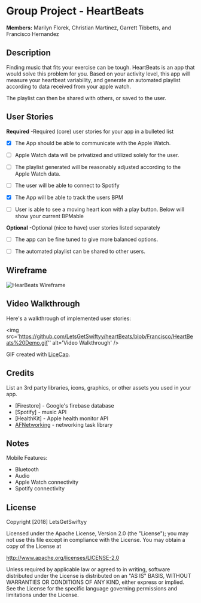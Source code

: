 # Group Project - **HeartBeats**

**Members:** Marilyn Florek, Christian Martinez, Garrett Tibbetts, and Francisco Hernandez

## Description

Finding music that fits your exercise can be tough. HeartBeats is an app that would solve this problem for you. Based on your activity level, this app will measure your heartbeat variability, and generate an automated playlist according to data received from your apple watch.

The playlist can then be shared with others, or saved to the user.


## User Stories

**Required** -Required (core) user stories for your app in a bulleted list

- [x] The App should be able to communicate with the Apple Watch.

- [ ] Apple Watch data will be privatized and utilized solely for the user.

- [ ] The playlist generated will be reasonably adjusted according to the Apple Watch data.

- [ ] The user will be able to connect to Spotify

- [x] The App will be able to track the users BPM

- [ ] User is able to see a moving heart icon with a play button. Below will show your current BPMable


**Optional** -Optional (nice to have) user stories listed separately

- [ ] The app can be fine tuned to give more balanced options.

- [ ] The automated playlist can be shared to other users.


## Wireframe

<img src='https://github.com/LetsGetSwiftyy/heartBeats/blob/master/%E2%99%A5Beat.png?raw=true' title='HeartBeats Wireframe' width='' alt='HearBeats Wireframe' />

## Video Walkthrough

Here's a walkthrough of implemented user stories:

<img src='https://github.com/LetsGetSwiftyy/heartBeats/blob/Francisco/HeartBeats%20Demo.gif'' alt='Video Walkthrough' />

GIF created with [LiceCap](http://www.cockos.com/licecap/).

## Credits

List an 3rd party libraries, icons, graphics, or other assets you used in your app.

- [Firestore] - Google's firebase database
- [Spotify] - music API
- [HealthKit] - Apple health monitor API
- [AFNetworking](https://github.com/AFNetworking/AFNetworking) - networking task library


## Notes

Mobile Features:
- Bluetooth
- Audio
- Apple Watch connectivity
- Spotify connectivity

## License

Copyright [2018] LetsGetSwiftyy

Licensed under the Apache License, Version 2.0 (the "License");
you may not use this file except in compliance with the License.
You may obtain a copy of the License at

http://www.apache.org/licenses/LICENSE-2.0

Unless required by applicable law or agreed to in writing, software
distributed under the License is distributed on an "AS IS" BASIS,
WITHOUT WARRANTIES OR CONDITIONS OF ANY KIND, either express or implied.
See the License for the specific language governing permissions and
limitations under the License.

